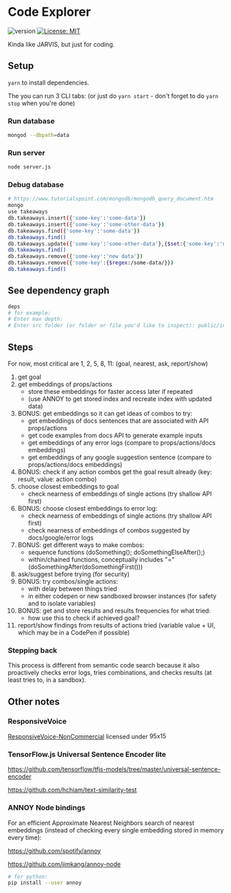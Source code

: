 # Code Explorer

![version](https://img.shields.io/github/release/hchiam/code-explorer) [![License: MIT](https://img.shields.io/badge/License-MIT-yellow.svg)](https://opensource.org/licenses/MIT)

Kinda like JARVIS, but just for coding.

## Setup

`yarn` to install dependencies.

The you can run 3 CLI tabs: (or just do `yarn start` - don't forget to do `yarn stop` when you're done)

### Run database

```bash
mongod --dbpath=data
```

### Run server

```bash
node server.js
```

### Debug database

```bash
# https://www.tutorialspoint.com/mongodb/mongodb_query_document.htm
mongo
use takeaways
db.takeaways.insert({'some-key':'some-data'})
db.takeaways.insert({'some-key':'some-other-data'})
db.takeaways.find({'some-key':'some-data'})
db.takeaways.find()
db.takeaways.update({'some-key':'some-other-data'},{$set:{'some-key':'new data'}})
db.takeaways.find()
db.takeaways.remove({'some-key':'new data'})
db.takeaways.remove({'some-key':{$regex:/some-data/}})
db.takeaways.find()
```

## See dependency graph

```bash
deps
# for example:
# Enter max depth:
# Enter src folder (or folder or file you'd like to inspect): public/index.js
```

## Steps

For now, most critical are 1, 2, 5, 8, 11: (goal, nearest, ask, report/show)

1. get goal
2. get embeddings of props/actions
   - store these embeddings for faster access later if repeated
   - (use ANNOY to get stored index and recreate index with updated data)
3. BONUS: get embeddings so it can get ideas of combos to try:
   - get embeddings of docs sentences that are associated with API props/actions
   - get code examples from docs API to generate example inputs
   - get embeddings of any error logs (compare to props/actions/docs embeddings)
   - get embeddings of any google suggestion sentence (compare to props/actions/docs embeddings)
4. BONUS: check if any action combos get the goal result already (key: result, value: action combo)
5. choose closest embeddings to goal
   - check nearness of embeddings of single actions (try shallow API first)
6. BONUS: choose closest embeddings to error log:
   - check nearness of embeddings of single actions (try shallow API first)
   - check nearness of embeddings of combos suggested by docs/google/error logs
7. BONUS: get different ways to make combos:
   - sequence functions (doSomething(); doSomethingElseAfter();)
   - within/chained functions, conceptually includes "=" (doSomethingAfter(doSomethingFirst()))
8. ask/suggest before trying (for security)
9. BONUS: try combos/single actions:
   - with delay between things tried
   - in either codepen or new sandboxed browser instances (for safety and to isolate variables)
10. BONUS: get and store results and results frequencies for what tried:
    - how use this to check if achieved goal?
11. report/show findings from results of actions tried (variable value + UI, which may be in a CodePen if possible)

### Stepping back

This process is different from semantic code search because it also proactively checks error logs, tries combinations, and checks results (at least tries to, in a sandbox).

## Other notes

### ResponsiveVoice

<div><a href="https://responsivevoice.org">ResponsiveVoice-NonCommercial</a> licensed under <a href="https://creativecommons.org/licenses/by-nc-nd/4.0/"><img title="ResponsiveVoice Text To Speech" src="https://responsivevoice.org/wp-content/uploads/2014/08/95x15.png" alt="95x15" width="95" height="15" /></a></div>

### TensorFlow.js Universal Sentence Encoder lite

<https://github.com/tensorflow/tfjs-models/tree/master/universal-sentence-encoder>

<https://github.com/hchiam/text-similarity-test>

### ANNOY Node bindings

For an efficient Approximate Nearest Neighbors search of nearest embeddings (instead of checking every single embedding stored in memory every time):

<https://github.com/spotify/annoy>

<https://github.com/jimkang/annoy-node>

```bash
# for python:
pip install --user annoy
```
